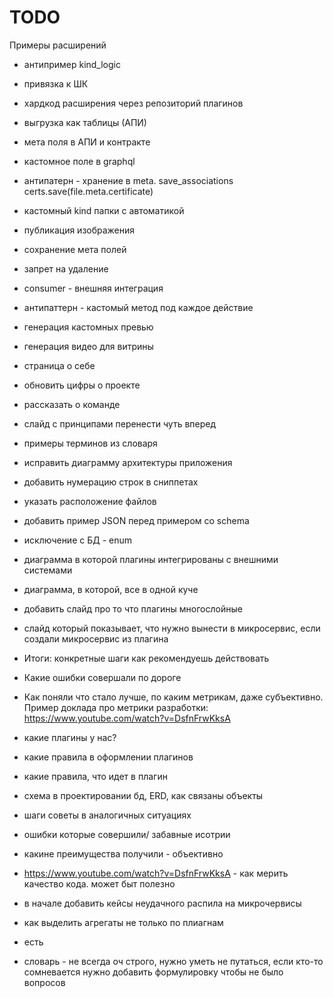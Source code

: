 # TODO



Примеры расширений
- антипример kind_logic
- привязка к ШК
- хардкод расширения через репозиторий плагинов
- выгрузка как таблицы (АПИ)
- мета поля в АПИ и контракте
- кастомное поле в graphql
- антипатерн - хранение в meta. save_associations certs.save(file.meta.certificate)
- кастомный kind папки с автоматикой
- публикация изображения
- сохранение мета полей
- запрет на удаление
- consumer - внешняя интеграция
- антипаттерн - кастомый метод под каждое действие
- генерация кастомных превью 
- генерация видео для витрины




- страница о себе
- обновить цифры о проекте
- рассказать о команде
- слайд с принципами перенести чуть вперед
- примеры терминов из словаря
- исправить диаграмму архитектуры приложения
- добавить нумерацию строк в сниппетах
- указать расположение файлов
- добавить пример JSON перед примером со schema
- исключение с БД - enum
- диаграмма в которой плагины интегрированы с внешними системами
- диаграмма, в которой, все в одной куче
- добавить слайд про то что плагины многослойные
- слайд который показывает, что нужно вынести в микросервис, если создали микросервис из плагина

- Итоги: конкретные шаги как рекомендуешь действовать
- Какие ошибки совершали по дороге
- Как поняли что стало лучше, по каким метрикам, даже субъективно. Пример доклада про метрики разработки:  https://www.youtube.com/watch?v=DsfnFrwKksA

- какие плагины у нас?
- какие правила в оформлении плагинов
- какие правила, что идет в плагин
- схема в проектировании бд, ERD, как связаны объекты

- шаги советы в аналогичных ситуациях
- ошибки которые совершили/ забавные исотрии
- какине преимущества получили - объективно
- https://www.youtube.com/watch?v=DsfnFrwKksA - как мерить качество кода. может быт полезно
- в начале добавить кейсы неудачного распила на микрочервисы

- как выделить агрегаты не только по плиагнам
- есть 
- словарь - не всегда оч строго, нужно уметь не путаться, если кто-то сомневается нужно добавить формулировку чтобы не было вопросов
